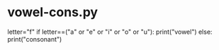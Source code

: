 # vowel-cons.py
letter="f" 
if 
letter==("a" or "e" or "i" or "o" or "u"): 
print("vowel") 
else: 
print("consonant")
